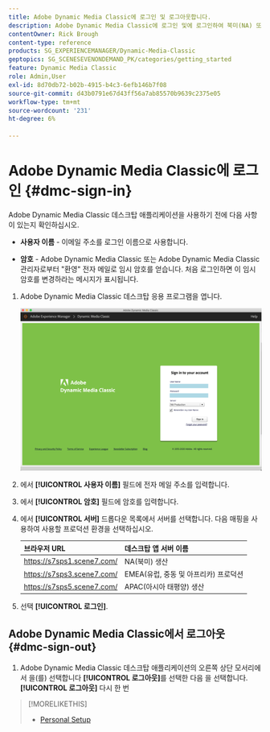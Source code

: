 ```yaml
---
title: Adobe Dynamic Media Classic에 로그인 및 로그아웃합니다.
description: Adobe Dynamic Media Classic에 로그인 및에 로그인하여 북미(NA) 또는 유럽, 중동, 아프리카(EMEA) 또는 아시아 태평양(APAC)의 프로덕션 환경 서버에 연결하는 방법에 대해 알아봅니다.
contentOwner: Rick Brough
content-type: reference
products: SG_EXPERIENCEMANAGER/Dynamic-Media-Classic
geptopics: SG_SCENESEVENONDEMAND_PK/categories/getting_started
feature: Dynamic Media Classic
role: Admin,User
exl-id: 8d70db72-b02b-4915-b4c3-6efb146b7f08
source-git-commit: d43b0791e67d43ff56a7ab85570b9639c2375e05
workflow-type: tm+mt
source-wordcount: '231'
ht-degree: 6%

---
```


<!-- UPDATE THIS TOPIC AFTER DECEMBER 31, 2020!!!!! -->

# Adobe Dynamic Media Classic에 로그인 {#dmc-sign-in}

Adobe Dynamic Media Classic 데스크탑 애플리케이션을 사용하기 전에 다음 사항이 있는지 확인하십시오.

* **사용자 이름** - 이메일 주소를 로그인 이름으로 사용합니다.

* **암호** - Adobe Dynamic Media Classic 또는 Adobe Dynamic Media Classic 관리자로부터 &quot;환영&quot; 전자 메일로 임시 암호를 얻습니다. 처음 로그인하면 이 임시 암호를 변경하라는 메시지가 표시됩니다.

1. Adobe Dynamic Media Classic 데스크탑 응용 프로그램을 엽니다.

   ![Adobe Dynamic Media Classic 로그인](/help/assets/dmclassic-login1.png)

1. 에서 **[!UICONTROL 사용자 이름]** 필드에 전자 메일 주소를 입력합니다.
1. 에서 **[!UICONTROL 암호]** 필드에 암호를 입력합니다.
1. 에서 **[!UICONTROL 서버]** 드롭다운 목록에서 서버를 선택합니다.
다음 매핑을 사용하여 사용할 프로덕션 환경을 선택하십시오.

   | 브라우저 URL | 데스크탑 앱 서버 이름 |
   | --- | --- |
   | https://s7sps1.scene7.com/ | NA(북미) 생산 |
   | https://s7sps3.scene7.com/ | EMEA(유럽, 중동 및 아프리카) 프로덕션 |
   | https://s7sps5.scene7.com/ | APAC(아시아 태평양) 생산 |

1. 선택 **[!UICONTROL 로그인]**.

## Adobe Dynamic Media Classic에서 로그아웃 {#dmc-sign-out}

1. Adobe Dynamic Media Classic 데스크탑 애플리케이션의 오른쪽 상단 모서리에서 을(를) 선택합니다 **[!UICONTROL 로그아웃]**&#x200B;를 선택한 다음 을 선택합니다. **[!UICONTROL 로그아웃]** 다시 한 번

>[!MORELIKETHIS]
>
>* [Personal Setup](personal-setup.md#personal_setup)

